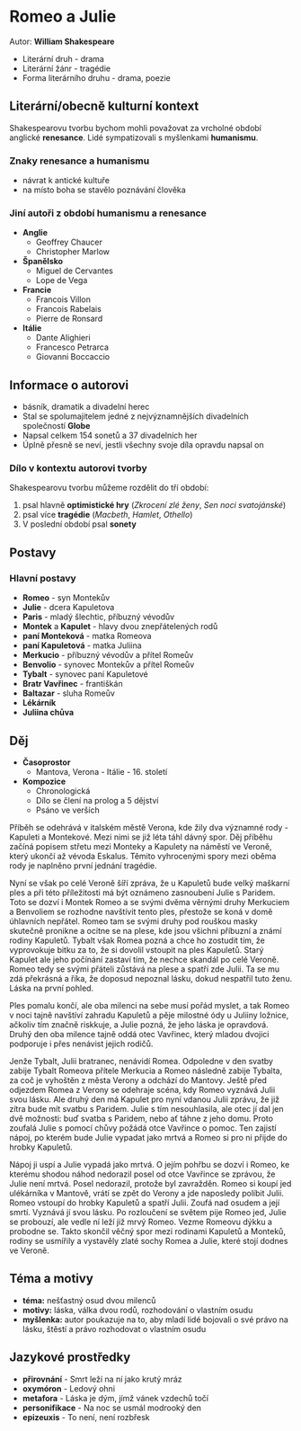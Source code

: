 # Romeo a Julie

Autor: **William Shakespeare**

 - Literární druh - drama
 - Literární žánr - tragédie
 - Forma literárního druhu - drama, poezie

## Literární/obecně kulturní kontext

Shakespearovu tvorbu bychom mohli považovat za vrcholné období anglické **renesance**. Lidé sympatizovali s myšlenkami **humanismu**.

### Znaky renesance a humanismu
 - návrat k antické kultuře
 - na místo boha se stavělo poznávání člověka

### Jiní autoři z období humanismu a renesance
 - **Anglie**
   - Geoffrey Chaucer
   - Christopher Marlow
 - **Španělsko**
   - Miguel de Cervantes
   - Lope de Vega
 - **Francie**
   - Francois Villon
   - Francois Rabelais
   - Pierre de Ronsard
 - **Itálie**
   - Dante Alighieri
   - Francesco Petrarca
   - Giovanni Boccaccio

## Informace o autorovi
 - básník, dramatik a divadelní herec
 - Stal se spolumajitelem jedné z nejvýznamnějších divadelních společností **Globe** 
 - Napsal celkem 154 sonetů a 37 divadelních her
 - Úplně přesně se neví, jestli všechny svoje díla opravdu napsal on

### Dílo v kontextu autorovi tvorby

Shakespearovu tvorbu můžeme rozdělit do tří období:

 1. psal hlavně **optimistické hry** (*Zkrocení zlé ženy*, *Sen noci svatojánské*)
 2. psal více **tragédie** (*Macbeth*, *Hamlet*, *Othello*)
 3. V poslední období psal **sonety**

## Postavy

### Hlavní postavy
 - **Romeo** - syn Montekův
 - **Julie** - dcera Kapuletova
 - **Paris** - mladý šlechtic, příbuzný vévodův
 - **Montek** a **Kapulet** - hlavy dvou znepřátelených rodů
 - **paní Monteková** - matka Romeova
 - **paní Kapuletová** - matka Juliina
 - **Merkucio** - příbuzný vévodův a přítel Romeův
 - **Benvolio** - synovec Montekův a přítel Romeův
 - **Tybalt** - synovec paní Kapuletové
 - **Bratr Vavřinec** - františkán
 - **Baltazar** - sluha Romeův
 - **Lékárník**
 - **Juliina chůva**

## Děj
 - **Časoprostor**
   - Mantova, Verona - Itálie - 16. století
 - **Kompozice**
   - Chronologická
   - Dílo se člení na prolog a 5 dějství
   - Psáno ve verších

Příběh se odehrává v italském městě Verona, kde žily dva významné rody - Kapuleti a Montekové. Mezi nimi se již léta táhl dávný spor. Děj příběhu začíná popisem střetu mezi Monteky a Kapulety na náměstí ve Veroně, který ukončí až vévoda Eskalus. Těmito vyhrocenými spory mezi oběma rody je naplněno první jednání tragédie.

Nyní se však po celé Veroně šíří zpráva, že u Kapuletů bude velký maškarní ples a při této příležitosti má být oznámeno zasnoubení Julie s Paridem. Toto se dozví i Montek Romeo a se svými dvěma věrnými druhy Merkuciem a Benvoliem se rozhodne navštívit tento ples, přestože se koná v domě úhlavních nepřátel. Romeo tam se svými druhy pod rouškou masky skutečně pronikne a ocitne se na plese, kde jsou všichni příbuzní a známí rodiny Kapuletů. Tybalt však Romea pozná a chce ho zostudit tím, že vyprovokuje bitku za to, že si dovolil vstoupit na ples Kapuletů. Starý Kapulet ale jeho počínání zastaví tím, že nechce skandál po celé Veroně. Romeo tedy se svými přáteli zůstává na plese a spatří zde Julii. Ta se mu zdá překrásná a říka, že doposud nepoznal lásku, dokud nespatřil tuto ženu. Láska na první pohled.

Ples pomalu končí, ale oba milenci na sebe musí pořád myslet, a tak Romeo v noci tajně navštíví zahradu Kapuletů a pěje milostné ódy u Juliiny ložnice, ačkoliv tím značně riskkuje, a Julie pozná, že jeho láska je opravdová. Druhý den oba milence tajně oddá otec Vavřinec, který mladou dvojici podporuje i přes nenávist jejich rodičů.

Jenže Tybalt, Julii bratranec, nenávidí Romea. Odpoledne v den svatby zabije Tybalt Romeova přítele Merkucia a Romeo následně zabije Tybalta, za coč je vyhoštěn z města Verony a odchází do Mantovy. Ještě před odjezdem Romea z Verony se odehraje scéna, kdy Romeo vyznává Julii svou lásku. Ale druhý den má Kapulet pro nyní vdanou Julii zprávu, že již zítra bude mít svatbu s Paridem. Julie s tím nesouhlasila, ale otec jí dal jen dvě možnosti: buď svatba s Paridem, nebo ať táhne z jeho domu. Proto zoufalá Julie s pomocí chůvy požádá otce Vavřince o pomoc. Ten zajistí nápoj, po kterém bude Julie vypadat jako mrtvá a Romeo si pro ni přijde do hrobky Kapuletů.

Nápoj ji uspí a Julie vypadá jako mrtvá. O jejím pohřbu se dozví i Romeo, ke kterému shodou náhod nedorazil posel od otce Vavřince se zprávou, že Julie není mrtvá. Posel nedorazil, protože byl zavražděn. Romeo si koupí jed ulékárníka v Mantově, vrátí se zpět do Verony a jde naposledy políbit Julii. Romeo vstoupí do hrobky Kapuletů a spatří Julii. Zoufá nad osudem a její smrtí. Vyznává jí svou lásku. Po rozloučení se světem pije Romeo jed, Julie se probouzí, ale vedle ní leží již mrvý Romeo. Vezme Romeovu dýkku a probodne se. Takto skončil věčný spor mezi rodinami Kapuletů a Monteků, rodiny se usmířily a vystavěly zlaté sochy Romea a Julie, které stojí dodnes ve Veroně.

## Téma a motivy
 - **téma:** nešťastný osud dvou milenců
 - **motivy:** láska, válka dvou rodů, rozhodování o vlastním osudu
 - **myšlenka:** autor poukazuje na to, aby mladí lidé bojovali o své právo na lásku, štěstí a právo rozhodovat o vlastním osudu

## Jazykové prostředky
 - **přirovnání** - Smrt leží na ní jako krutý mráz
 - **oxymóron** - Ledový ohni
 - **metafora** - Láska je dým, jímž vánek vzdechů točí
 - **personifikace** - Na noc se usmál modrooký den
 - **epizeuxis** - To není, není rozbřesk
